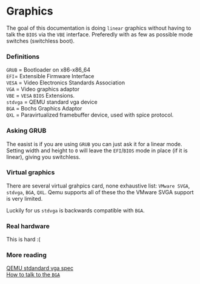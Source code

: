 
# Graphics

The goal of this documentation is doing `linear` graphics without having to
talk the `BIOS` via the `VBE` interface. Preferedly with as few as possible
mode switches (switchless boot).

### Definitions

`GRUB` = Bootloader on x86-x86_64  
`EFI`= Extensible Firmware Interface  
`VESA` = Video Electronics Standards Association  
`VGA` = Video graphics adaptor  
`VBE` = `VESA` `BIOS` Extensions.  
`stdvga` = QEMU standard vga device  
`BGA` = Bochs Graphics Adaptor  
`QXL` = Paravirtualized framebuffer device, used with spice protocol.  

### Asking GRUB

The easist is if you are using `GRUB` you can just ask it for a linear mode. Setting width and height to `0` will leave the `EFI`/`BIOS` mode in place (if it is linear), giving you switchless.

### Virtual graphics

There are several virtual grahpics card, none exhaustive list: `VMware SVGA`,
`stdvga`, `BGA`, `QXL`. Qemu supports all of these tho the VMware SVGA
support is very limited.

Luckily for us `stdvga` is backwards compatible with `BGA`.

### Real hardware

This is hard :(

### More reading

[QEMU stdandard vga spec](https://github.com/qemu/qemu/blob/master/docs/specs/standard-vga.txt)  
[How to talk to the `BGA`](http://wiki.osdev.org/Bochs_Graphics_Adaptor)  
